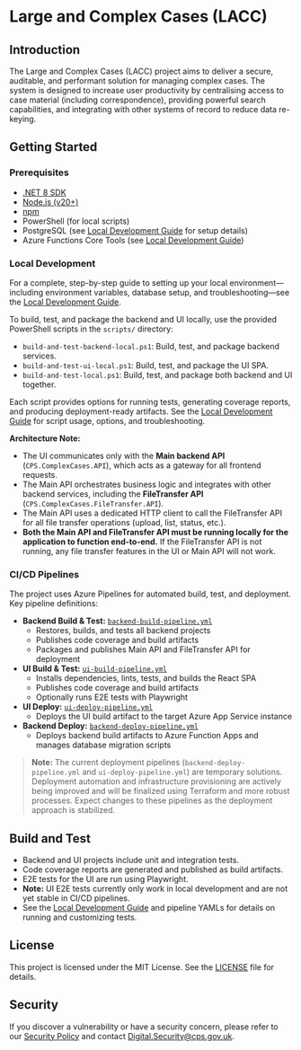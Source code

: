 # Large and Complex Cases (LACC)

## Introduction
The Large and Complex Cases (LACC) project aims to deliver a secure, auditable, and performant solution for managing complex cases. The system is designed to increase user productivity by centralising access to case material (including correspondence), providing powerful search capabilities, and integrating with other systems of record to reduce data re-keying.

## Getting Started

### Prerequisites
- [.NET 8 SDK](https://dotnet.microsoft.com/download)
- [Node.js (v20+)](https://nodejs.org/)
- [npm](https://www.npmjs.com/)
- PowerShell (for local scripts)
- PostgreSQL (see [Local Development Guide](doc/local-development.md) for setup details)
- Azure Functions Core Tools (see [Local Development Guide](doc/local-development.md))

### Local Development
For a complete, step-by-step guide to setting up your local environment—including environment variables, database setup, and troubleshooting—see the [Local Development Guide](doc/local-development.md).

To build, test, and package the backend and UI locally, use the provided PowerShell scripts in the `scripts/` directory:

- `build-and-test-backend-local.ps1`: Build, test, and package backend services.
- `build-and-test-ui-local.ps1`: Build, test, and package the UI SPA.
- `build-and-test-local.ps1`: Build, test, and package both backend and UI together.

Each script provides options for running tests, generating coverage reports, and producing deployment-ready artifacts. See the [Local Development Guide](doc/local-development.md) for script usage, options, and troubleshooting.

**Architecture Note:**
- The UI communicates only with the **Main backend API** (`CPS.ComplexCases.API`), which acts as a gateway for all frontend requests.
- The Main API orchestrates business logic and integrates with other backend services, including the **FileTransfer API** (`CPS.ComplexCases.FileTransfer.API`).
- The Main API uses a dedicated HTTP client to call the FileTransfer API for all file transfer operations (upload, list, status, etc.).
- **Both the Main API and FileTransfer API must be running locally for the application to function end-to-end.** If the FileTransfer API is not running, any file transfer features in the UI or Main API will not work.

### CI/CD Pipelines
The project uses Azure Pipelines for automated build, test, and deployment. Key pipeline definitions:

- **Backend Build & Test:** [`backend-build-pipeline.yml`](devops-pipelines/deployments/application/build/backend-build-pipeline.yml)
  - Restores, builds, and tests all backend projects
  - Publishes code coverage and build artifacts
  - Packages and publishes Main API and FileTransfer API for deployment
- **UI Build & Test:** [`ui-build-pipeline.yml`](devops-pipelines/deployments/application/build/ui-build-pipeline.yml)
  - Installs dependencies, lints, tests, and builds the React SPA
  - Publishes code coverage and build artifacts
  - Optionally runs E2E tests with Playwright
- **UI Deploy:** [`ui-deploy-pipeline.yml`](devops-pipelines/deployments/application/ui-deploy-pipeline.yml)
  - Deploys the UI build artifact to the target Azure App Service instance
- **Backend Deploy:** [`backend-deploy-pipeline.yml`](devops-pipelines/deployments/application/backend-deploy-pipeline.yml)
  - Deploys backend build artifacts to Azure Function Apps and manages database migration scripts

> **Note:** The current deployment pipelines (`backend-deploy-pipeline.yml` and `ui-deploy-pipeline.yml`) are temporary solutions. Deployment automation and infrastructure provisioning are actively being improved and will be finalized using Terraform and more robust processes. Expect changes to these pipelines as the deployment approach is stabilized.

## Build and Test

- Backend and UI projects include unit and integration tests.
- Code coverage reports are generated and published as build artifacts.
- E2E tests for the UI are run using Playwright.
- **Note:** UI E2E tests currently only work in local development and are not yet stable in CI/CD pipelines.
- See the [Local Development Guide](doc/local-development.md) and pipeline YAMLs for details on running and customizing tests.

## License

This project is licensed under the MIT License. See the [LICENSE](LICENSE) file for details.

## Security

If you discover a vulnerability or have a security concern, please refer to our [Security Policy](SECURITY.md) and contact Digital.Security@cps.gov.uk.

